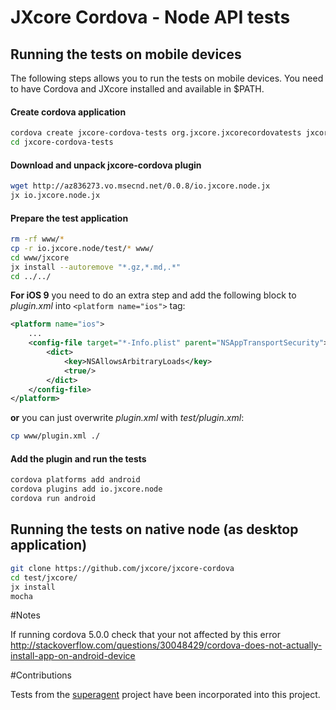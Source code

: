 # JXcore Cordova - Node API tests

## Running the tests on mobile devices

The following steps allows you to run the tests on mobile devices.
You need to have Cordova and JXcore installed and available in $PATH.

#### Create cordova application

```sh
cordova create jxcore-cordova-tests org.jxcore.jxcorecordovatests jxcore-cordova-tests
cd jxcore-cordova-tests
```

#### Download and unpack jxcore-cordova plugin

```sh
wget http://az836273.vo.msecnd.net/0.0.8/io.jxcore.node.jx
jx io.jxcore.node.jx
```

#### Prepare the test application

```sh
rm -rf www/*
cp -r io.jxcore.node/test/* www/
cd www/jxcore
jx install --autoremove "*.gz,*.md,.*"
cd ../../
```

**For iOS 9** you need to do an extra step and add the following block to *plugin.xml* into `<platform name="ios">` tag:


```xml
<platform name="ios">
    ...
    <config-file target="*-Info.plist" parent="NSAppTransportSecurity">
        <dict>
            <key>NSAllowsArbitraryLoads</key>
            <true/>
        </dict>
    </config-file>
</platform>
```

**or** you can just overwrite *plugin.xml* with *test/plugin.xml*:

```sh
cp www/plugin.xml ./
```

#### Add the plugin and run the tests

```sh
cordova platforms add android
cordova plugins add io.jxcore.node
cordova run android
```


## Running the tests on native node (as desktop application)

```bash
git clone https://github.com/jxcore/jxcore-cordova
cd test/jxcore/
jx install
mocha
```

#Notes

If running cordova 5.0.0 check that your not affected by this error
http://stackoverflow.com/questions/30048429/cordova-does-not-actually-install-app-on-android-device

#Contributions

Tests from the [superagent](https://github.com/visionmedia/superagent) project have been incorporated into this project.
